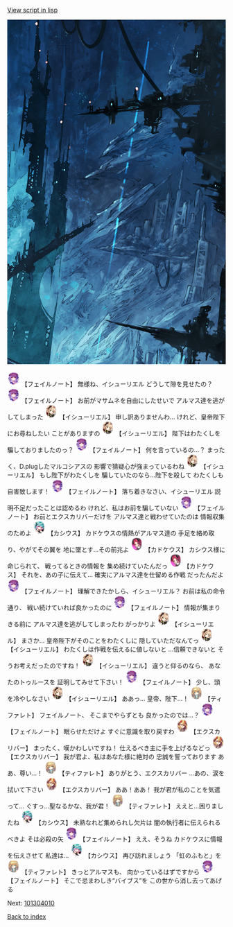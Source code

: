 [View script in lisp](../scripts/101303060.txt)

![underground_world_1.png](../images/backgrounds/underground_world_1.png)

<img src="../images/units/3401911.png" alt="3401911.png" height="34"/>
【フェイルノート】
無様ね、イシューリエル
どうして隙を見せたの？

<img src="../images/units/3401911.png" alt="3401911.png" height="34"/>
【フェイルノート】
お前がマサムネを自由にしたせいで
アルマス達を逃がしてしまった

<img src="../images/units/3301411.png" alt="3301411.png" height="34"/>
【イシューリエル】
申し訳ありませんわ…
けれど、皇帝陛下にお尋ねしたい
ことがありますの

<img src="../images/units/3301411.png" alt="3301411.png" height="34"/>
【イシューリエル】
陛下はわたくしを
騙しておりましたのっ？

<img src="../images/units/3401911.png" alt="3401911.png" height="34"/>
【フェイルノート】
何を言っているの…？
まったく、D.plugしたマルコシアスの
影響で猜疑心が強まっているわね

<img src="../images/units/3301411.png" alt="3301411.png" height="34"/>
【イシューリエル】
もし陛下がわたくしを
騙していたのなら…陛下を殺して
わたくしも自害致します！

<img src="../images/units/3401911.png" alt="3401911.png" height="34"/>
【フェイルノート】
落ち着きなさい、イシューリエル
説明不足だったことは認めるわ
けれど、私はお前を騙していない

<img src="../images/units/3401911.png" alt="3401911.png" height="34"/>
【フェイルノート】
お前とエクスカリバーだけを
アルマス達と戦わせていたのは
情報収集のためよ

<img src="../images/units/3303111.png" alt="3303111.png" height="34"/>
【カシウス】
カドケウスの情熱がアルマス達の
手足を絡め取り、やがてその翼を
地に墜とす…その前兆よ

<img src="../images/units/3600411.png" alt="3600411.png" height="34"/>
【カドケウス】
カシウス様に命じられて、
戦ってるときの情報を
集め続けていたんだっ

<img src="../images/units/3600411.png" alt="3600411.png" height="34"/>
【カドケウス】
それを、あの子に伝えて…
確実にアルマス達を仕留める作戦
だったんだよ

<img src="../images/units/3401911.png" alt="3401911.png" height="34"/>
【フェイルノート】
理解できたかしら、イシューリエル？
お前は私の命令通り、
戦い続けていれば良かったのに

<img src="../images/units/3401911.png" alt="3401911.png" height="34"/>
【フェイルノート】
情報が集まりきる前に
アルマス達を逃がしてしまったわ
がっかりよ

<img src="../images/units/3301411.png" alt="3301411.png" height="34"/>
【イシューリエル】
まさか…
皇帝陛下がそのことをわたくしに
隠していただなんてっ

<img src="../images/units/3301411.png" alt="3301411.png" height="34"/>
【イシューリエル】
わたくしは作戦を伝えるに値しないと
…信頼できないと
そうお考えだったのですね！

<img src="../images/units/3301411.png" alt="3301411.png" height="34"/>
【イシューリエル】
違うと仰るのなら、
あなたのトゥルースを
証明してみせて下さい！

<img src="../images/units/3401911.png" alt="3401911.png" height="34"/>
【フェイルノート】
少し、頭を冷やしなさい

<img src="../images/units/3301411.png" alt="3301411.png" height="34"/>
【イシューリエル】
ああっ…
皇帝、陛下…！

<img src="../images/units/3503211.png" alt="3503211.png" height="34"/>
【ティファレト】
フェイルノート、
そこまでやらずとも
良かったのでは…？

<img src="../images/units/3401911.png" alt="3401911.png" height="34"/>
【フェイルノート】
眠らせただけよ
すぐに意識を取り戻すわ

<img src="../images/units/3101111.png" alt="3101111.png" height="34"/>
【エクスカリバー】
まったく、嘆かわしいですね！
仕えるべき主に手を上げるなどっ

<img src="../images/units/3101111.png" alt="3101111.png" height="34"/>
【エクスカリバー】
我が君よ、私はあなた様に絶対の
忠誠を誓っております
ああ、尊い…！

<img src="../images/units/3503211.png" alt="3503211.png" height="34"/>
【ティファレト】
ありがとう、エクスカリバー
…あの、涙を拭いて下さい

<img src="../images/units/3101111.png" alt="3101111.png" height="34"/>
【エクスカリバー】
ああ！ああ！
我が君が私のことを気遣って…
ぐすっ…聖なるかな、我が君！

<img src="../images/units/3503211.png" alt="3503211.png" height="34"/>
【ティファレト】
ええと…困りましたね

<img src="../images/units/3303111.png" alt="3303111.png" height="34"/>
【カシウス】
未熟なれど集められし欠片は
闇の執行者に伝えられるべきよ
そは必殺の矢

<img src="../images/units/3401911.png" alt="3401911.png" height="34"/>
【フェイルノート】
ええ、そうね
カドケウスに情報を伝えさせて
私達は…

<img src="../images/units/3303111.png" alt="3303111.png" height="34"/>
【カシウス】
再び訪れましょう
「虹のふもと」を

<img src="../images/units/3503211.png" alt="3503211.png" height="34"/>
【ティファレト】
きっとアルマスも、
向かっているはずですから

<img src="../images/units/3401911.png" alt="3401911.png" height="34"/>
【フェイルノート】
そこで忌まわしき“バイブス”を
この世から消し去ってあげる

Next: [101304010](101304010.md)

[Back to index](index.md)
